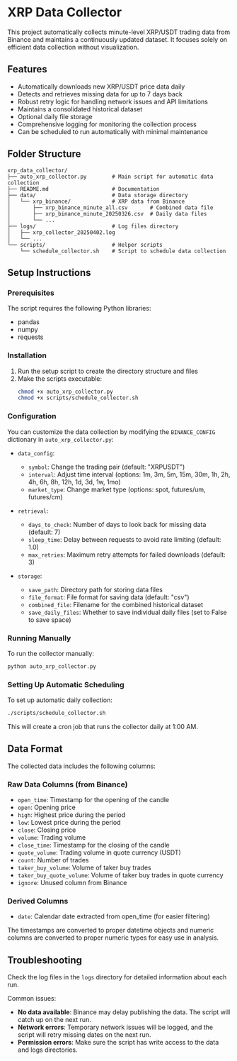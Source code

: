 # XRP Data Collector

This project automatically collects minute-level XRP/USDT trading data from Binance and maintains a continuously updated dataset. It focuses solely on efficient data collection without visualization.

## Features

- Automatically downloads new XRP/USDT price data daily
- Detects and retrieves missing data for up to 7 days back
- Robust retry logic for handling network issues and API limitations
- Maintains a consolidated historical dataset 
- Optional daily file storage
- Comprehensive logging for monitoring the collection process
- Can be scheduled to run automatically with minimal maintenance

## Folder Structure

```
xrp_data_collector/
├── auto_xrp_collector.py        # Main script for automatic data collection
├── README.md                    # Documentation
├── data/                        # Data storage directory
│   └── xrp_binance/             # XRP data from Binance
│       ├── xrp_binance_minute_all.csv       # Combined data file
│       ├── xrp_binance_minute_20250326.csv  # Daily data files
│       └── ...
├── logs/                        # Log files directory
│   ├── xrp_collector_20250402.log
│   └── ...
└── scripts/                     # Helper scripts
    └── schedule_collector.sh    # Script to schedule data collection
```

## Setup Instructions

### Prerequisites

The script requires the following Python libraries:
- pandas
- numpy
- requests

### Installation

1. Run the setup script to create the directory structure and files
2. Make the scripts executable:
   ```bash
   chmod +x auto_xrp_collector.py
   chmod +x scripts/schedule_collector.sh
   ```

### Configuration

You can customize the data collection by modifying the `BINANCE_CONFIG` dictionary in `auto_xrp_collector.py`:

- `data_config`:
  - `symbol`: Change the trading pair (default: "XRPUSDT")
  - `interval`: Adjust time interval (options: 1m, 3m, 5m, 15m, 30m, 1h, 2h, 4h, 6h, 8h, 12h, 1d, 3d, 1w, 1mo)
  - `market_type`: Change market type (options: spot, futures/um, futures/cm)

- `retrieval`:
  - `days_to_check`: Number of days to look back for missing data (default: 7)
  - `sleep_time`: Delay between requests to avoid rate limiting (default: 1.0)
  - `max_retries`: Maximum retry attempts for failed downloads (default: 3)

- `storage`:
  - `save_path`: Directory path for storing data files
  - `file_format`: File format for saving data (default: "csv")
  - `combined_file`: Filename for the combined historical dataset
  - `save_daily_files`: Whether to save individual daily files (set to False to save space)

### Running Manually

To run the collector manually:

```bash
python auto_xrp_collector.py
```

### Setting Up Automatic Scheduling

To set up automatic daily collection:

```bash
./scripts/schedule_collector.sh
```

This will create a cron job that runs the collector daily at 1:00 AM.

## Data Format

The collected data includes the following columns:

### Raw Data Columns (from Binance)
- `open_time`: Timestamp for the opening of the candle
- `open`: Opening price
- `high`: Highest price during the period
- `low`: Lowest price during the period
- `close`: Closing price
- `volume`: Trading volume
- `close_time`: Timestamp for the closing of the candle
- `quote_volume`: Trading volume in quote currency (USDT)
- `count`: Number of trades
- `taker_buy_volume`: Volume of taker buy trades
- `taker_buy_quote_volume`: Volume of taker buy trades in quote currency
- `ignore`: Unused column from Binance

### Derived Columns
- `date`: Calendar date extracted from open_time (for easier filtering)

The timestamps are converted to proper datetime objects and numeric columns are converted to proper numeric types for easy use in analysis.

## Troubleshooting

Check the log files in the `logs` directory for detailed information about each run.

Common issues:
- **No data available**: Binance may delay publishing the data. The script will catch up on the next run.
- **Network errors**: Temporary network issues will be logged, and the script will retry missing dates on the next run.
- **Permission errors**: Make sure the script has write access to the data and logs directories.
